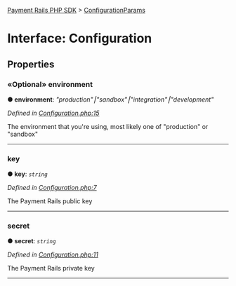 [Payment Rails PHP SDK](../README.md) > [ConfigurationParams](../types/configurationparams.md)

# Interface: Configuration

## Properties

<a id="environment"></a>

### «Optional» environment

**●  environment**:  *"production"⎮"sandbox"⎮"integration"⎮"development"*

*Defined in [Configuration.php:15](https://github.com/PaymentRails/php-sdk/tree/master/lib/PaymentRails/Configuration.php#L15)*

The environment that you're using, most likely one of "production" or "sandbox"

---

<a id="key"></a>

### key

**●  key**:  *`string`*

*Defined in [Configuration.php:7](https://github.com/PaymentRails/php-sdk/tree/master/lib/PaymentRails/Configuration.php#L7)*

The Payment Rails public key

---

<a id="secret"></a>

### secret

**●  secret**:  *`string`*

*Defined in [Configuration.php:11](https://github.com/PaymentRails/php-sdk/tree/master/lib/PaymentRails/Configuration.php#L11)*

The Payment Rails private key

---